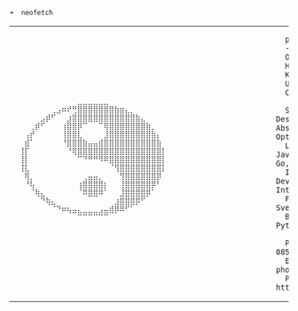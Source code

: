 ```zsh
➜  neofetch 
```

<table>
  <tr>
    <td width="10%">
      <pre>
⠀⠀⠀⠀⠀⠀⠀⠀⠀⠀⠀⠀⣀⣀⣀⣀⣀⣀⠀⠀⠀⠀⠀⠀⠀⠀⠀⠀⠀⠀
⠀⠀⠀⠀⠀⠀⠀⢀⣠⠶⠞⢛⣿⣿⣿⣿⣿⣿⣿⣷⣶⣄⡀⠀⠀⠀⠀⠀⠀⠀
⠀⠀⠀⠀⠀⣠⡾⠋⠀⠀⣰⣿⣿⣿⣿⣿⣿⣿⣿⣿⣿⣿⣿⣷⣄⠀⠀⠀⠀⠀
⠀⠀⠀⢀⡾⠋⠀⠀⠀⢰⣿⣿⡿⠉⠀⠀⠉⢿⣿⣿⣿⣿⣿⣿⣿⣷⡀⠀⠀⠀
⠀⠀⢠⡞⠀⠀⠀⠀⠀⢸⣿⣿⣇⠀⠀⠀⠀⣸⣿⣿⣿⣿⣿⣿⣿⣿⣷⡄⠀⠀
⠀⠀⣾⠁⠀⠀⠀⠀⠀⠘⣿⣿⣿⣷⣤⣤⣾⣿⣿⣿⣿⣿⣿⣿⣿⣿⣿⣷⠀⠀
⠀⢸⡏⠀⠀⠀⠀⠀⠀⠀⠘⢿⣿⣿⣿⣿⣿⣿⣿⣿⣿⣿⣿⣿⣿⣿⣿⣿⡇⠀
⠀⢸⡇⠀⠀⠀⠀⠀⠀⠀⠀⠀⠉⠙⠛⠛⠻⠿⣿⣿⣿⣿⣿⣿⣿⣿⣿⣿⡇⠀
⠀⢸⣇⠀⠀⠀⠀⠀⠀⠀⠀⠀⠀⠀⠀⠀⠀⠀⠈⢻⣿⣿⣿⣿⣿⣿⣿⣿⡇⠀
⠀⠀⢿⡀⠀⠀⠀⠀⠀⠀⠀⠀⠀⢀⣤⣤⡀⠀⠀⠀⢻⣿⣿⣿⣿⣿⣿⡿⠀⠀
⠀⠀⠘⢧⠀⠀⠀⠀⠀⠀⠀⠀⢰⣿⣿⣿⣿⡆⠀⠀⢸⣿⣿⣿⣿⣿⡿⠃⠀⠀
⠀⠀⠀⠈⢷⣄⠀⠀⠀⠀⠀⠀⠈⠿⣿⣿⠿⠁⠀⠀⣸⣿⣿⣿⣿⡿⠁⠀⠀⠀
⠀⠀⠀⠀⠀⠙⢷⣄⠀⠀⠀⠀⠀⠀⠀⠀⠀⠀⠀⣰⣿⣿⣿⡿⠋⠀⠀⠀⠀⠀
⠀⠀⠀⠀⠀⠀⠀⠈⠙⠶⢦⣤⣄⣀⣀⣀⣠⣤⣾⡿⠿⠋⠁⠀⠀⠀⠀⠀⠀⠀
⠀⠀⠀⠀⠀⠀⠀⠀⠀⠀⠀⠀⠉⠉⠉⠉⠉⠉⠀⠀⠀⠀⠀⠀⠀⠀⠀⠀⠀⠀⠀⠀⠀⠀⠀⠀⠀⠀⠀⠀⠀⠀⠀⠀⠀⠀⠀⠀
      </pre>
    </td>
    <td width="90%">

      pwhb@github
      -----------
      OS: Taoist Freedom
      Host: Homo Sapiens
      Kernel: Freedom
      Uptime: 26 years
      CPU: Carbon-based
      
      Skills: Software Design, Debugging, Abstract Thinking, Optimization
      Languages: C, C++, JavaScript, TypeScript, Go, Python, Java
      Interests: Game Development, Artificial Intelligence
      Frontend: React, Svelte, Angular
      Backend: Nodejs, Go, Python, Java
      
      Phone: (959) 250 967 085
      Email: phonewaiyamhein@gmail.com
      Portfolio: https://pwhb.vercel.app
                              
                                                                  
</td>
  </tr>
</table>
